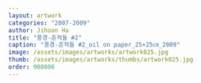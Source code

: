 ```yaml
---
layout: artwork
categories: "2007-2009"
author: Jihoon Ha
title: "풍경-흔적들 #2"
caption: "풍경-흔적들 #2_oil on paper_25×25㎝_2009"
image: /assets/images/artworks/artwork025.jpg
thumb: /assets/images/artworks/thumbs/artwork025.jpg
order: 908006
---
```

